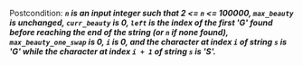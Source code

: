 Postcondition: ***`n` is an input integer such that 2 <= `n` <= 100000, `max_beauty` is unchanged, `curr_beauty` is 0, `left` is the index of the first 'G' found before reaching the end of the string (or `n` if none found), `max_beauty_one_swap` is 0, `i` is 0, and the character at index `i` of string `s` is 'G' while the character at index `i + 1` of string `s` is 'S'.***